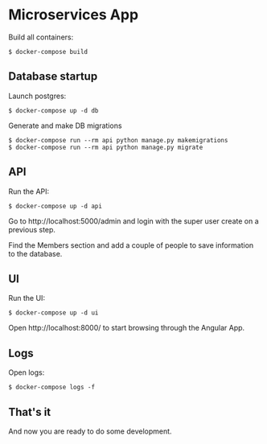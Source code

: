 # Microservices App

Build all containers:

    $ docker-compose build

## Database startup
Launch postgres:

    $ docker-compose up -d db

Generate and make DB migrations

    $ docker-compose run --rm api python manage.py makemigrations
    $ docker-compose run --rm api python manage.py migrate

## API
Run the API:

    $ docker-compose up -d api

Go to http://localhost:5000/admin and login with the super user create on a previous step.

Find the Members section and add a couple of people to save information to the database.

## UI
Run the UI:

    $ docker-compose up -d ui

Open http://localhost:8000/ to start browsing through the Angular App.

## Logs
Open logs:

    $ docker-compose logs -f

## That's it
And now you are ready to do some development.
